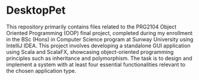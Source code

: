 # DesktopPet
This repository primarily contains files related to the PRG2104 Object Oriented Programming (OOP) final project, completed during my enrollment in the BSc (Hons) in Computer Science program at Sunway University using IntelliJ IDEA. This project involves developing a standalone GUI application using Scala and ScalaFX, showcasing object-oriented programming principles such as inheritance and polymorphism. The task is to design and implement a system with at least four essential functionalities relevant to the chosen application type.
